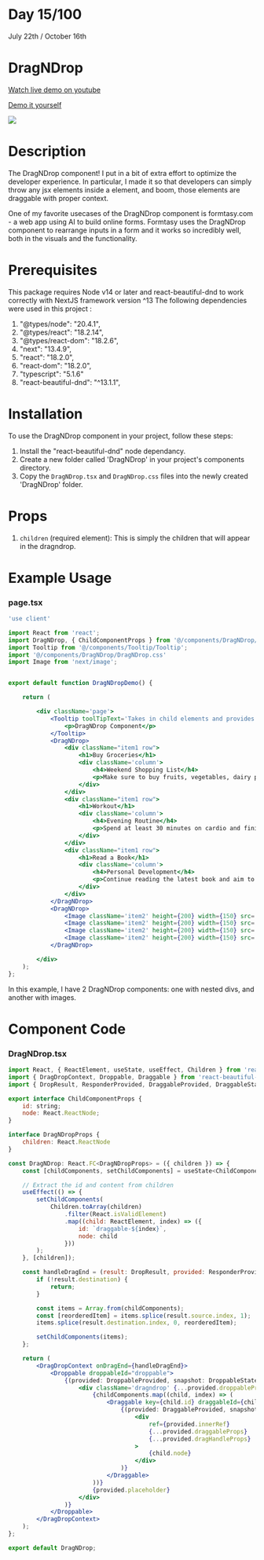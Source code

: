 # Day 15/100

July 22th / October 16th

# DragNDrop
<a href="https://www.youtube.com/watch?v=i70Cjnq2tYE" target="_blank">Watch live demo on youtube</a>

<a href="https://100daysofcomponents.netlify.app/DragNDrop" target="_blank">Demo it yourself</a>

<a href="https://100daysofcomponents.netlify.app/DragNDrop" target="_blank"><img src="https://cdn.discordapp.com/attachments/715319623637270638/1132372058031001650/image.png"/></a>  

# Description 

The DragNDrop component! I put in a bit of extra effort to optimize the developer experience. In particular, I made it so that developers can simply throw any jsx elements inside a <DragNDrop> element, and boom, those elements are draggable with proper context.

One of my favorite usecases of the DragNDrop component is formtasy.com - a web app using AI to build online forms. Formtasy uses the DragNDrop component to rearrange inputs in a form and it works so incredibly well, both in the visuals and the functionality.


# Prerequisites
This package requires Node v14 or later and react-beautiful-dnd to work correctly with NextJS framework version ^13
The following dependencies were used in this project :
1. "@types/node": "20.4.1",
2. "@types/react": "18.2.14",
3. "@types/react-dom": "18.2.6",
4. "next": "13.4.9",
5. "react": "18.2.0",
6. "react-dom": "18.2.0",
7. "typescript": "5.1.6"
8. "react-beautiful-dnd": "^13.1.1",


# Installation 

To use the DragNDrop component in your project, follow these steps:

1. Install the "react-beautiful-dnd" node dependancy.
2. Create a new folder called 'DragNDrop' in your project's components directory.
3. Copy the `DragNDrop.tsx` and `DragNDrop.css` files into the newly created 'DragNDrop' folder.

# Props 

1. `children` (required element): This is simply the children that will appear in the dragndrop.
 

# Example Usage
### page.tsx
```jsx
'use client'

import React from 'react';
import DragNDrop, { ChildComponentProps } from '@/components/DragNDrop/DragNDrop';
import Tooltip from '@/components/Tooltip/Tooltip';
import '@/components/DragNDrop/DragNDrop.css'
import Image from 'next/image';


export default function DragNDropDemo() {

    return (

        <div className='page'>
            <Tooltip toolTipText='Takes in child elements and provides a mechanism to rearrange them in the order of display through a simple drag-and-drop action.'>
                <p>DragNDrop Component</p>
            </Tooltip>
            <DragNDrop>
                <div className="item1 row">
                    <h1>Buy Groceries</h1>
                    <div className='column'>
                        <h4>Weekend Shopping List</h4>
                        <p>Make sure to buy fruits, vegetables, dairy products, and bread for the upcoming week.</p>
                    </div>
                </div>
                <div className="item1 row">
                    <h1>Workout</h1>
                    <div className='column'>
                        <h4>Evening Routine</h4>
                        <p>Spend at least 30 minutes on cardio and finish the session with some stretching exercises.</p>
                    </div>
                </div>
                <div className="item1 row">
                    <h1>Read a Book</h1>
                    <div className='column'>
                        <h4>Personal Development</h4>
                        <p>Continue reading the latest book and aim to finish at least two chapters today.</p>
                    </div>
                </div>
            </DragNDrop>
            <DragNDrop>
                <Image className='item2' height={200} width={150} src='/DragNDrop/ace.png' alt='' />
                <Image className='item2' height={200} width={150} src='/DragNDrop/jack.png' alt='' />
                <Image className='item2' height={200} width={150} src='/DragNDrop/queen.png' alt='' />
                <Image className='item2' height={200} width={150} src='/DragNDrop/king.png' alt='' />
            </DragNDrop>

        </div>
    );
};
```
In this example, I have 2 DragNDrop components: one with nested divs, and another with images.  

# Component Code 

### DragNDrop.tsx
```jsx
import React, { ReactElement, useState, useEffect, Children } from 'react';
import { DragDropContext, Droppable, Draggable } from 'react-beautiful-dnd';
import { DropResult, ResponderProvided, DraggableProvided, DraggableStateSnapshot, DroppableProvided, DroppableStateSnapshot } from 'react-beautiful-dnd';

export interface ChildComponentProps {
    id: string;
    node: React.ReactNode;
}

interface DragNDropProps {
    children: React.ReactNode
}

const DragNDrop: React.FC<DragNDropProps> = ({ children }) => {
    const [childComponents, setChildComponents] = useState<ChildComponentProps[]>([]);

    // Extract the id and content from children
    useEffect(() => {
        setChildComponents(
            Children.toArray(children)
                .filter(React.isValidElement)
                .map((child: ReactElement, index) => ({
                    id: `draggable-${index}`,
                    node: child
                }))
        );
    }, [children]);

    const handleDragEnd = (result: DropResult, provided: ResponderProvided) => {
        if (!result.destination) {
            return;
        }

        const items = Array.from(childComponents);
        const [reorderedItem] = items.splice(result.source.index, 1);
        items.splice(result.destination.index, 0, reorderedItem);

        setChildComponents(items);
    };

    return (
        <DragDropContext onDragEnd={handleDragEnd}>
            <Droppable droppableId="droppable">
                {(provided: DroppableProvided, snapshot: DroppableStateSnapshot) => (
                    <div className='dragndrop' {...provided.droppableProps} ref={provided.innerRef}>
                        {childComponents.map((child, index) => (
                            <Draggable key={child.id} draggableId={child.id} index={index}>
                                {(provided: DraggableProvided, snapshot: DraggableStateSnapshot) => (
                                    <div
                                        ref={provided.innerRef}
                                        {...provided.draggableProps}
                                        {...provided.dragHandleProps}
                                    >
                                        {child.node}
                                    </div>
                                )}
                            </Draggable>
                        ))}
                        {provided.placeholder}
                    </div>
                )}
            </Droppable>
        </DragDropContext>
    );
};

export default DragNDrop;
```
 
